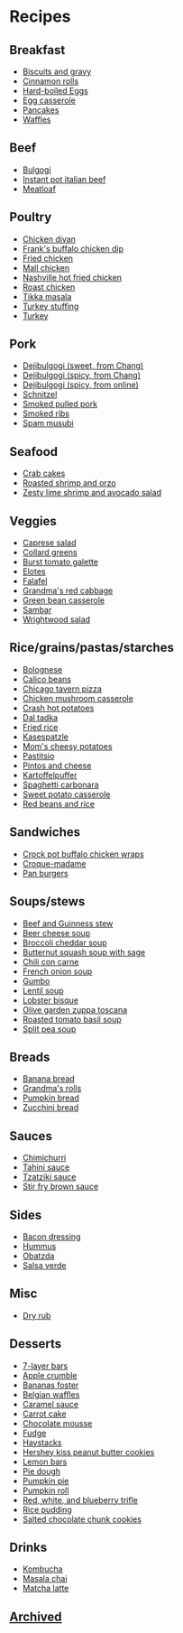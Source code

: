 Recipes
=======

Breakfast
---------

- [Biscuits and gravy](Biscuits_and_gravy.md)
- [Cinnamon rolls](Cinnamon_rolls.md)
- [Hard-boiled Eggs](Hard_boiled_eggs.md)
- [Egg casserole](Egg_casserole.md)
- [Pancakes](Pancakes.md)
- [Waffles](Waffles.md)


Beef
----

- [Bulgogi](Bulgogi.md)
- [Instant pot italian beef](Instant_pot_italian_beef.md)
- [Meatloaf](Meatloaf.md)


Poultry
-------

- [Chicken divan](Chicken_divan.md)
- [Frank's buffalo chicken dip](Franks_buffalo_chicken_dip.md)
- [Fried chicken](Fried_chicken.md)
- [Mall chicken](Mall_chicken.md)
- [Nashville hot fried chicken](Nashville_hot_fried_chicken.md)
- [Roast chicken](Roast_chicken.md)
- [Tikka masala](Tikka_masala.md)
- [Turkey stuffing](Turkey_stuffing.md)
- [Turkey](Turkey.md)


Pork
----

- [Dejibulgogi (sweet, from Chang)](Dejibulgogi_sweet_chang.md)
- [Dejibulgogi (spicy, from Chang)](Dejibulgogi_spicy_chang.md)
- [Dejibulgogi (spicy, from online)](Dejibulgogi.md)
- [Schnitzel](Schnitzel.md)
- [Smoked pulled pork](Pulled_pork.md)
- [Smoked ribs](Smoked_ribs.md)
- [Spam musubi](Spam_musubi.md)


Seafood
-------

- [Crab cakes](Crab_cakes.md)
- [Roasted shrimp and orzo](Roasted_Shrimp_and_Orzo.md)
- [Zesty lime shrimp and avocado salad](Zesty_lime_shrimp.md)


Veggies
-------

- [Caprese salad](Caprese_salad.md)
- [Collard greens](Collard_greens.md)
- [Burst tomato galette](Burst_tomato_galette.md)
- [Elotes](Elotes.md)
- [Falafel](Falafel.md)
- [Grandma's red cabbage](Grandmas_red_cabbage.md)
- [Green bean casserole](Green_bean_casserole.md)
- [Sambar](Sambar.md)
- [Wrightwood salad](Wrightwood_salad.md)


Rice/grains/pastas/starches
---------------------------

- [Bolognese](Bolognese.md)
- [Calico beans](Calico_beans.md)
- [Chicago tavern pizza](Chicago_tavern_pizza.md)
- [Chicken mushroom casserole](Chicken_mushroom_casserole.md)
- [Crash hot potatoes](Crash_hot_potatoes.md)
- [Dal tadka](Dal.md)
- [Fried rice](Fried_rice.md)
- [Kasespatzle](Kasespatzle.md)
- [Mom's cheesy potatoes](Moms_cheesy_potatoes.md)
- [Pastitsio](Pastitsio.md)
- [Pintos and cheese](Pintos_and_cheese.md)
- [Kartoffelpuffer](Kartoffelpuffer.md)
- [Spaghetti carbonara](Spaghetti_carbonara.md)
- [Sweet potato casserole](Sweet_potato_casserole.md)
- [Red beans and rice](Red_beans_and_rice.md)


Sandwiches
----------

- [Crock pot buffalo chicken wraps](Crock_pot_buffalo_chicken_wraps.md)
- [Croque-madame](Croque-madame.md)
- [Pan burgers](Pan_burgers.md)


Soups/stews
-----------

- [Beef and Guinness stew](Beef_and_Guinness_stew.md)
- [Beer cheese soup](Beer_cheese_soup.md)
- [Broccoli cheddar soup](Broccoli_cheddar_soup.md)
- [Butternut squash soup with sage](Butternut_squash_soup_with_sage.md)
- [Chili con carne](Chili_con_carne.md)
- [French onion soup](French_onion_soup.md)
- [Gumbo](Gumbo.md)
- [Lentil soup](Lentil_soup.md)
- [Lobster bisque](Lobster_bisque.md)
- [Olive garden zuppa toscana](Olive_garden_zuppa_toscana.md)
- [Roasted tomato basil soup](Roasted_tomato_basil_soup.md)
- [Split pea soup](Split_pea_soup.md)


Breads
------

- [Banana bread](Banana_bread.md)
- [Grandma's rolls](Grandmas_rolls.md)
- [Pumpkin bread](Pumpkin_bread.md)
- [Zucchini bread](Zucchini_bread.md)


Sauces
------

- [Chimichurri](Chimichurri.md)
- [Tahini sauce](Tahini_sauce.md)
- [Tzatziki sauce](Tzatziki_sauce.md)
- [Stir fry brown sauce](Stir_fry_brown_sauce.md)


Sides
-----

- [Bacon dressing](Bacon_dressing.md)
- [Hummus](Hummus.md)
- [Obatzda](Obatzda.md)
- [Salsa verde](Salsa_verde.md)


Misc
----

- [Dry rub](Dry_rub.md)


Desserts
--------

- [7-layer bars](7-layer_bars.md)
- [Apple crumble](Apple_crumble.md)
- [Bananas foster](Bananas_foster.md)
- [Belgian waffles](Belgian_waffles.md)
- [Caramel sauce](Caramel_sauce.md)
- [Carrot cake](Carrot_cake.md)
- [Chocolate mousse](Chocolate_mousse.md)
- [Fudge](Fudge.md)
- [Haystacks](Haystacks.md)
- [Hershey kiss peanut butter cookies](Hershey_kiss_peanut_butter_cookies.md)
- [Lemon bars](Lemon_bars.md)
- [Pie dough](Pie_dough.md)
- [Pumpkin pie](Pumpkin_pie.md)
- [Pumpkin roll](Pumpkin_roll.md)
- [Red, white, and blueberry trifle](Red,_white,_and_blueberry_trifle.md)
- [Rice pudding](Rice_pudding.md)
- [Salted chocolate chunk cookies](Salted_chocolate_chunk_cookies.md)

Drinks
------

- [Kombucha](Kombucha.md)
- [Masala chai](Masala_Chai.md)
- [Matcha latte](Matcha_latte.md)


## [Archived](archived/index.md)

